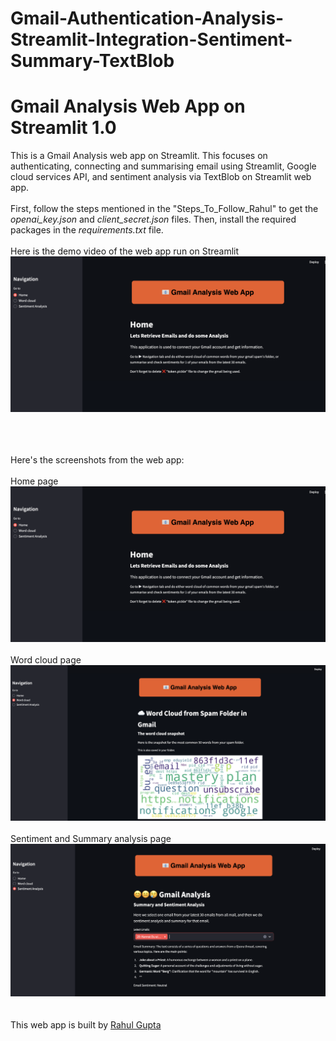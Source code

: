 # Gmail-Authentication-Analysis-Streamlit-Integration-Sentiment-Summary-TextBlob

<h1>Gmail Analysis Web App on Streamlit 1.0</h1>

This is a Gmail Analysis web app on Streamlit. This focuses on authenticating, connecting and summarising email using Streamlit, Google cloud services API, and sentiment analysis via TextBlob on Streamlit web app.
<br/><br/>
First, follow the steps mentioned in the "Steps_To_Follow_Rahul" to get the <I>openai_key.json</i> and <I>client_secret.json</i> files.
Then, install the required packages in the <i>requirements.txt</i> file.<br/><br/>
Here is the demo video of the web app run on Streamlit
[![Demo Run](https://github.com/grahulp5/Gmail-Authentication-Analysis-Streamlit-Integration-Sentiment-Summary-TextBlob/blob/main/homepage.png)](https://github.com/grahulp5/Gmail-Authentication-Analysis-Streamlit-Integration-Sentiment-Summary-TextBlob/blob/main/Demo_video.mp4)

<br/><br/><br/>
Here's the screenshots from the web app:<br/><br/>
Home page
![Home Page](https://github.com/grahulp5/Gmail-Authentication-Analysis-Streamlit-Integration-Sentiment-Summary-TextBlob/blob/main/homepage.png)
<br/><br/>
Word cloud page
![Word Cloud Page](https://github.com/grahulp5/Gmail-Authentication-Analysis-Streamlit-Integration-Sentiment-Summary-TextBlob/blob/main/wordcloud.png)
<br/><br/>
Sentiment and Summary analysis page
![Sentiment Analysis Page](https://github.com/grahulp5/Gmail-Authentication-Analysis-Streamlit-Integration-Sentiment-Summary-TextBlob/blob/main/sentiment.png)
<br/><br/><br/>
This web app is built by <a href="https://www.linkedin.com/in/rahul-gupta-a31749166/" target="_blank">Rahul Gupta</a>
